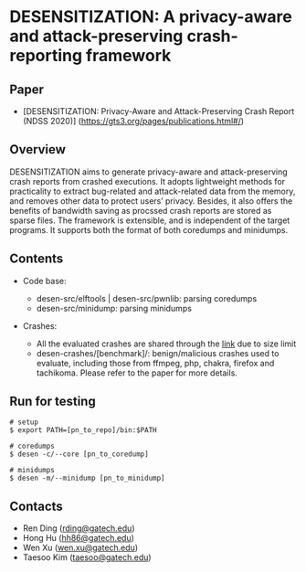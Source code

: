 # DESENSITIZATION: A privacy-aware and attack-preserving crash-reporting framework


## Paper

* [DESENSITIZATION: Privacy-Aware and Attack-Preserving Crash Report (NDSS 2020)]
(https://gts3.org/pages/publications.html#/)


## Overview

DESENSITIZATION aims to generate privacy-aware and attack-preserving crash reports
from crashed executions. It adopts lightweight methods for practicality to extract
bug-related and attack-related data from the memory, and removes other data to
protect users’ privacy. Besides, it also offers the benefits of bandwidth saving as
procssed crash reports are stored as sparse files. The framework is extensible, and
is independent of the target programs. It supports both the format of both coredumps
and minidumps.


## Contents

* Code base:
	- desen-src/elftools | desen-src/pwnlib: parsing coredumps
	- desen-src/minidump: parsing minidumps

* Crashes:
	- All the evaluated crashes are shared through the [link](http://128.61.240.170/desen-crashes.tar.gz)
		due to size limit
	- desen-crashes/[benchmark]/: benign/malicious crashes used to evaluate, including
		those from ffmpeg, php, chakra, firefox and tachikoma. Please refer to the paper
		for more details.


## Run for testing
```
# setup
$ export PATH=[pn_to_repo]/bin:$PATH

# coredumps
$ desen -c/--core [pn_to_coredump]

# minidumps
$ desen -m/--minidump [pn_to_minidump]
```


## Contacts
* Ren Ding (rding@gatech.edu)
* Hong Hu (hh86@gatech.edu)
* Wen Xu (wen.xu@gatech.edu)
* Taesoo Kim (taesoo@gatech.edu)
